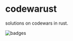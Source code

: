 # codewarust
solutions on codewars in rust.

![badges](https://www.codewars.com/users/zxk7516/badges/small)